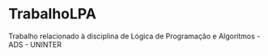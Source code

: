 # TrabalhoLPA
Trabalho relacionado à disciplina de Lógica de Programação e Algoritmos - ADS - UNINTER
